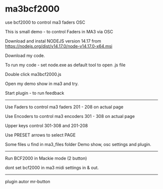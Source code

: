# ma3bcf2000
use bcf2000 to control ma3 faders OSC


This is small demo - to control Faders in MA3 via OSC

Download and instal NODEJS version 14.17 from https://nodejs.org/dist/v14.17.0/node-v14.17.0-x64.msi

Download my code.


To run my code - set node.exe as default tool to open .js file

Double click ma3bcf2000.js

Open my demo show in ma3 and try.

Start plugin - to run feedback

---


Use Faders to control ma3 faders 201 - 208 on actual page

Use Encoders to control ma3 encoders 301 - 308 on actual page

Upper keys control 301-308 and 201-208

Use PRESET arrows to select PAGE


Some files u find in ma3_files folder
Demo show, osc settings and plugin.


---- 
Run BCF2000 in Mackie mode (2 button)

dont set bcf2000 in ma3 midi settings in & out.


------
plugin autor mr-button


